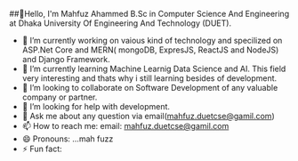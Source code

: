 ##👋Hello, I'm Mahfuz Ahammed
B.Sc in Computer Science And Engineering at Dhaka University Of Engineering And Technology (DUET).

- 🔭 I’m currently working on vaious kind of technology and specilized on ASP.Net Core and MERN( mongoDB, ExpresJS, ReactJS and NodeJS) and Django Framework.
- 🌱 I’m currently learning Machine Learnig Data Science  and AI. This field very interesting and thats why i still learning besides of development.
- 👯 I’m looking to collaborate on  Software Development of any valuable company or partner.
- 🤔 I’m looking for help with development.
- 💬 Ask me about any question via email(mahfuz.duetcse@gamil.com)
- 📫 How to reach me: email: mahfuz.duetcse@gamil.com
- 😄 Pronouns: ...mah fuzz
- ⚡ Fun fact: 

